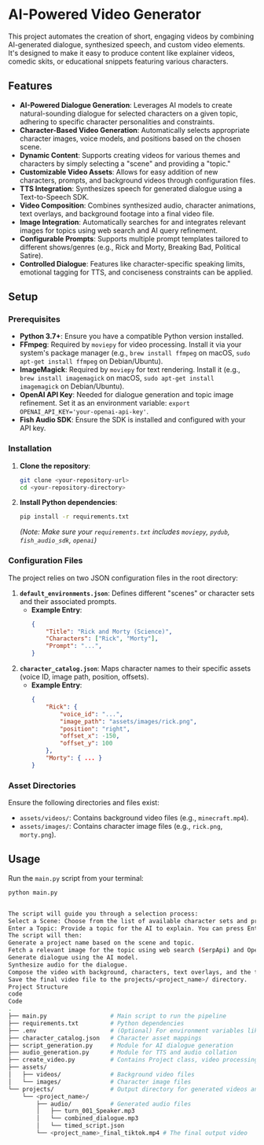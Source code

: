 # AI-Powered Video Generator

This project automates the creation of short, engaging videos by combining AI-generated dialogue, synthesized speech, and custom video elements. It's designed to make it easy to produce content like explainer videos, comedic skits, or educational snippets featuring various characters.

## Features

*   **AI-Powered Dialogue Generation**: Leverages AI models to create natural-sounding dialogue for selected characters on a given topic, adhering to specific character personalities and constraints.
*   **Character-Based Video Generation**: Automatically selects appropriate character images, voice models, and positions based on the chosen scene.
*   **Dynamic Content**: Supports creating videos for various themes and characters by simply selecting a "scene" and providing a "topic."
*   **Customizable Video Assets**: Allows for easy addition of new characters, prompts, and background videos through configuration files.
*   **TTS Integration**: Synthesizes speech for generated dialogue using a Text-to-Speech SDK.
*   **Video Composition**: Combines synthesized audio, character animations, text overlays, and background footage into a final video file.
*   **Image Integration**: Automatically searches for and integrates relevant images for topics using web search and AI query refinement.
*   **Configurable Prompts**: Supports multiple prompt templates tailored to different shows/genres (e.g., Rick and Morty, Breaking Bad, Political Satire).
*   **Controlled Dialogue**: Features like character-specific speaking limits, emotional tagging for TTS, and conciseness constraints can be applied.

## Setup

### Prerequisites

*   **Python 3.7+**: Ensure you have a compatible Python version installed.
*   **FFmpeg**: Required by `moviepy` for video processing. Install it via your system's package manager (e.g., `brew install ffmpeg` on macOS, `sudo apt-get install ffmpeg` on Debian/Ubuntu).
*   **ImageMagick**: Required by `moviepy` for text rendering. Install it (e.g., `brew install imagemagick` on macOS, `sudo apt-get install imagemagick` on Debian/Ubuntu).
*   **OpenAI API Key**: Needed for dialogue generation and topic image refinement. Set it as an environment variable: `export OPENAI_API_KEY='your-openai-api-key'`.
*   **Fish Audio SDK**: Ensure the SDK is installed and configured with your API key.

### Installation

1.  **Clone the repository**:
    ```bash
    git clone <your-repository-url>
    cd <your-repository-directory>
    ```

2.  **Install Python dependencies**:
    ```bash
    pip install -r requirements.txt
    ```
    *(Note: Make sure your `requirements.txt` includes `moviepy`, `pydub`, `fish_audio_sdk`, `openai`)*

### Configuration Files

The project relies on two JSON configuration files in the root directory:

1.  **`default_environments.json`**: Defines different "scenes" or character sets and their associated prompts.
    *   **Example Entry**:
        ```json
        {
            "Title": "Rick and Morty (Science)",
            "Characters": ["Rick", "Morty"],
            "Prompt": "...",
        }
        ```
2.  **`character_catalog.json`**: Maps character names to their specific assets (voice ID, image path, position, offsets).
    *   **Example Entry**:
        ```json
        {
            "Rick": {
                "voice_id": "...",
                "image_path": "assets/images/rick.png",
                "position": "right",
                "offset_x": -150,
                "offset_y": 100
            },
            "Morty": { ... }
        }
        ```

### Asset Directories

Ensure the following directories and files exist:

*   `assets/videos/`: Contains background video files (e.g., `minecraft.mp4`).
*   `assets/images/`: Contains character image files (e.g., `rick.png`, `morty.png`).

## Usage

Run the `main.py` script from your terminal:

```bash
python main.py


The script will guide you through a selection process:
Select a Scene: Choose from the list of available character sets and prompt types (e.g., "Rick and Morty (Science)", "Breaking Bad (Law)", "Trump and Biden (Politics)").
Enter a Topic: Provide a topic for the AI to explain. You can press Enter to use the default topic defined for the selected scene.
The script will then:
Generate a project name based on the scene and topic.
Fetch a relevant image for the topic using web search (SerpApi) and OpenAI query refinement.
Generate dialogue using the AI model.
Synthesize audio for the dialogue.
Compose the video with background, characters, text overlays, and the topic image.
Save the final video file to the projects/<project_name>/ directory.
Project Structure
code
Code
.
├── main.py                  # Main script to run the pipeline
├── requirements.txt         # Python dependencies
├── .env                     # (Optional) For environment variables like API keys
├── character_catalog.json   # Character asset mappings
├── script_generation.py     # Module for AI dialogue generation
├── audio_generation.py      # Module for TTS and audio collation
├── create_video.py          # Contains Project class, video processing functions
├── assets/
│   ├── videos/              # Background video files
│   └── images/              # Character image files
└── projects/                # Output directory for generated videos and assets
    └── <project_name>/
        ├── audio/           # Generated audio files
        │   ├── turn_001_Speaker.mp3
        │   └── combined_dialogue.mp3
        │   └── timed_script.json
        └── <project_name>_final_tiktok.mp4 # The final output video